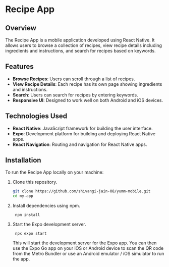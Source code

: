 # Recipe App

## Overview

The Recipe App is a mobile application developed using React Native. It allows users to browse a collection of recipes, view recipe details including ingredients and instructions, and search for recipes based on keywords.

## Features

- **Browse Recipes**: Users can scroll through a list of recipes.
- **View Recipe Details**: Each recipe has its own page showing ingredients and instructions.
- **Search**: Users can search for recipes by entering keywords.
- **Responsive UI**: Designed to work well on both Android and iOS devices.

## Technologies Used

- **React Native**: JavaScript framework for building the user interface.
- **Expo**: Development platform for building and deploying React Native apps.
- **React Navigation**: Routing and navigation for React Native apps.

## Installation

To run the Recipe App locally on your machine:

1. Clone this repository.

   ```bash
   git clone https://github.com/shivangi-jain-08/yumm-mobile.git
   cd my-app

   ```

2. Install dependencies using npm.

   ```
    npm install

   ```

3. Start the Expo development server.
   ```
    npx expo start
   ```
   This will start the development server for the Expo app. You can then use the Expo Go app on your iOS or Android device to scan the QR code from the Metro Bundler or use an Android emulator / iOS simulator to run the app.
